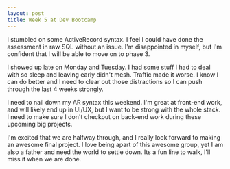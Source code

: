 ```yaml
---
layout: post
title: Week 5 at Dev Bootcamp
---
```


I stumbled on some ActiveRecord syntax.  I feel I could have done the assessment in raw SQL without an issue.  I'm disappointed in myself, but I'm confident that I will be able to move on to phase 3.

I showed up late on Monday and Tuesday.  I had some stuff I had to deal with so sleep and leaving early didn't mesh.  Traffic made it worse.  I know I can do better and I need to clear out those distractions so I can push through the last 4 weeks strongly.

I need to nail down my AR syntax this weekend.  I'm great at front-end work, and will likely end up in UI/UX, but I want to be strong with the whole stack.  I need to make sure I don't checkout on back-end work during these upcoming big projects.

I'm excited that we are halfway through, and I really look forward to making an awesome final project.  I love being apart of this awesome group, yet I am also a father and need the world to settle down.  Its a fun line to walk, I'll miss it when we are done. 